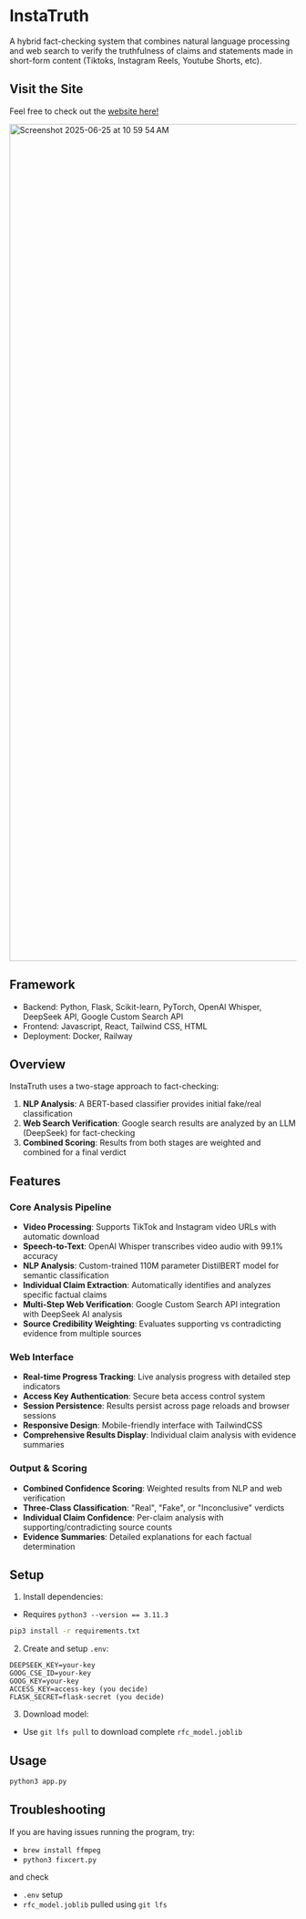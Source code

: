 # InstaTruth

A hybrid fact-checking system that combines natural language processing and web search to verify the truthfulness of claims and statements made in short-form content (Tiktoks, Instagram Reels, Youtube Shorts, etc).

## Visit the Site
Feel free to check out the [website here!](https://instatruth.app/)

<img width="1469" alt="Screenshot 2025-06-25 at 10 59 54 AM" src="https://github.com/user-attachments/assets/86789e37-2672-438f-86e4-c204e9251dd2" />

## Framework
* Backend: Python, Flask, Scikit-learn, PyTorch, OpenAI Whisper, DeepSeek API, Google Custom Search API
* Frontend: Javascript, React, Tailwind CSS, HTML
* Deployment: Docker, Railway 

## Overview

InstaTruth uses a two-stage approach to fact-checking:
1. **NLP Analysis**: A BERT-based classifier provides initial fake/real classification
2. **Web Search Verification**: Google search results are analyzed by an LLM (DeepSeek) for fact-checking
3. **Combined Scoring**: Results from both stages are weighted and combined for a final verdict

## Features

### Core Analysis Pipeline
- **Video Processing**: Supports TikTok and Instagram video URLs with automatic download
- **Speech-to-Text**: OpenAI Whisper transcribes video audio with 99.1% accuracy
- **NLP Analysis**: Custom-trained 110M parameter DistilBERT model for semantic classification
- **Individual Claim Extraction**: Automatically identifies and analyzes specific factual claims
- **Multi-Step Web Verification**: Google Custom Search API integration with DeepSeek AI analysis
- **Source Credibility Weighting**: Evaluates supporting vs contradicting evidence from multiple sources

### Web Interface
- **Real-time Progress Tracking**: Live analysis progress with detailed step indicators
- **Access Key Authentication**: Secure beta access control system
- **Session Persistence**: Results persist across page reloads and browser sessions
- **Responsive Design**: Mobile-friendly interface with TailwindCSS
- **Comprehensive Results Display**: Individual claim analysis with evidence summaries

### Output & Scoring
- **Combined Confidence Scoring**: Weighted results from NLP and web verification
- **Three-Class Classification**: "Real", "Fake", or "Inconclusive" verdicts
- **Individual Claim Confidence**: Per-claim analysis with supporting/contradicting source counts
- **Evidence Summaries**: Detailed explanations for each factual determination

## Setup

1. Install dependencies:
- Requires `python3 --version == 3.11.3`
```bash
pip3 install -r requirements.txt
```

2. Create and setup `.env`:
```
DEEPSEEK_KEY=your-key
GOOG_CSE_ID=your-key
GOOG_KEY=your-key
ACCESS_KEY=access-key (you decide)
FLASK_SECRET=flask-secret (you decide)
```

3. Download model:
- Use `git lfs pull` to download complete `rfc_model.joblib`

## Usage

```bash
python3 app.py
```

## Troubleshooting
If you are having issues running the program, try:
- `brew install ffmpeg`
- `python3 fixcert.py`

and check
- `.env` setup
- `rfc_model.joblib` pulled using `git lfs`

